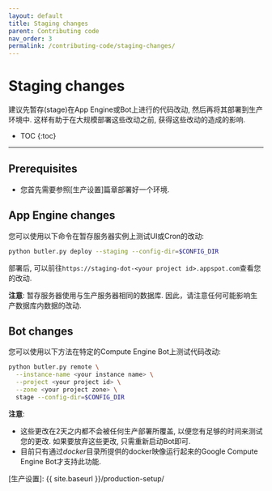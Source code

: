 ```yaml
---
layout: default
title: Staging changes
parent: Contributing code
nav_order: 3
permalink: /contributing-code/staging-changes/
---
```


# Staging changes


建议先暂存(stage)在App Engine或Bot上进行的代码改动, 然后再将其部署到生产环境中. 这样有助于在大规模部署这些改动之前, 获得这些改动的造成的影响. 

- TOC
{:toc}
---


## Prerequisites

* 您首先需要参照[生产设置]篇章部署好一个环境. 

## App Engine changes

您可以使用以下命令在暂存服务器实例上测试UI或Cron的改动:

```bash
python butler.py deploy --staging --config-dir=$CONFIG_DIR
```

部署后, 可以前往`https://staging-dot-<your project id>.appspot.com`查看您的改动.

**注意**: 暂存服务器使用与生产服务器相同的数据库. 因此，请注意任何可能影响生产数据库内数据的改动. 


## Bot changes

您可以使用以下方法在特定的Compute Engine Bot上测试代码改动: 

```bash
python butler.py remote \
  --instance-name <your instance name> \
  --project <your project id> \
  --zone <your project zone> \
  stage --config-dir=$CONFIG_DIR
```

**注意**:
* 这些更改在2天之内都不会被任何生产部署所覆盖, 以便您有足够的时间来测试您的更改. 如果要放弃这些更改, 只需重新启动Bot即可. 
* 目前只有通过*docker*目录所提供的docker映像运行起来的Google Compute Engine Bot才支持此功能. 

[生产设置]: {{ site.baseurl }}/production-setup/
